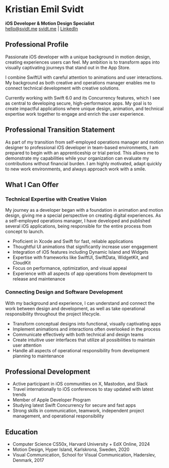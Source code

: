 # Kristian Emil Svidt

**iOS Developer & Motion Design Specialist**  
hello@svidt.me
[svidt.me](https://svidt.me) | [LinkedIn](https://linkedin.com/in/yourprofile)

## Professional Profile
Passionate iOS developer with a unique background in motion design, creating experiences users can feel. My ambition is to transform apps into visually captivating journeys that stand out in the App Store.

I combine SwiftUI with careful attention to animations and user interactions. My background as both creative and operations manager enables me to connect technical development with creative solutions.

Currently working with Swift 6.0 and its Concurrency features, which I see as central to developing secure, high-performance apps. My goal is to create impactful applications where unique design, animation, and technical expertise work together to engage and enrich the user experience.

## Professional Transition Statement
As part of my transition from self-employed operations manager and motion designer to professional iOS developer in team-based environments, I am prepared to begin with an apprenticeship or trial period. This allows me to demonstrate my capabilities while your organization can evaluate my contributions without financial burden. I am highly motivated, adapt quickly to new work environments, and always approach work with a smile.

## What I Can Offer

### Technical Expertise with Creative Vision
My journey as a developer began with a foundation in animation and motion design, giving me a special perspective on creating digital experiences. As a self-employed operations manager, I have developed and published several iOS applications, being responsible for the entire process from concept to launch.

* Proficient in Xcode and Swift for fast, reliable applications
* Thoughtful UI animations that significantly increase user engagement
* Integration of iOS features including Dynamic Island and Widgets
* Expertise with frameworks like SwiftUI, SwiftData, WidgetKit, and CloudKit
* Focus on performance, optimization, and visual appeal
* Experience with all aspects of app operations from development to release and maintenance

### Connecting Design and Software Development
With my background and experience, I can understand and connect the work between design and development, as well as take operational responsibility throughout the project lifecycle.

* Transform conceptual designs into functional, visually captivating apps
* Implement animations and interactions often overlooked in the process
* Communicate effectively with both technical and design teams
* Create intuitive user interfaces that utilize all possibilities to maintain user attention
* Handle all aspects of operational responsibility from development planning to maintenance

## Professional Development
* Active participant in iOS communities on X, Mastodon, and Slack
* Travel internationally to iOS conferences to stay updated with latest trends
* Member of Apple Developer Program
* Studying latest Swift Concurrency for secure and fast apps
* Strong skills in communication, teamwork, independent project management, and operational responsibility

## Education
* Computer Science CS50x, Harvard University + EdX Online, 2024
* Motion Design, Hyper Island, Karlskrona, Sweden, 2020
* Visual Communication, School for Visual Communication, Haderslev, Denmark, 2017
